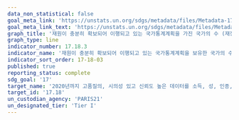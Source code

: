 ```yaml
---
data_non_statistical: false
goal_meta_link: 'https://unstats.un.org/sdgs/metadata/files/Metadata-17-18-03.pdf'
goal_meta_link_text: 'https://unstats.un.org/sdgs/metadata/files/Metadata-17-18-03.pdf'
graph_title: '재원이 충분히 확보되어 이행되고 있는 국가통계계획을 가진 국가의 수 (재정지원 출처별)'
graph_type: line
indicator_number: 17.18.3
indicator_name: '재원이 충분히 확보되어 이행되고 있는 국가통계계획을 보유한 국가의 수(재정지원 출처별)'
indicator_sort_order: 17-18-03
published: true
reporting_status: complete
sdg_goal: '17'
target_name: '2020년까지 고품질의, 시의성 있고 신뢰도 높은 데이터를 소득, 성, 인종, 민족, 이민·이주신분, 장애상태, 지리적 위치, 기타 국가별 상황에 맞는 특성별로 세분화하여 제공할 수 있도록 개도국의 역량 구축 지원 강화'
target_id: '17.18'
un_custodian_agency: 'PARIS21'
un_designated_tier: 'Tier I'
---
```

